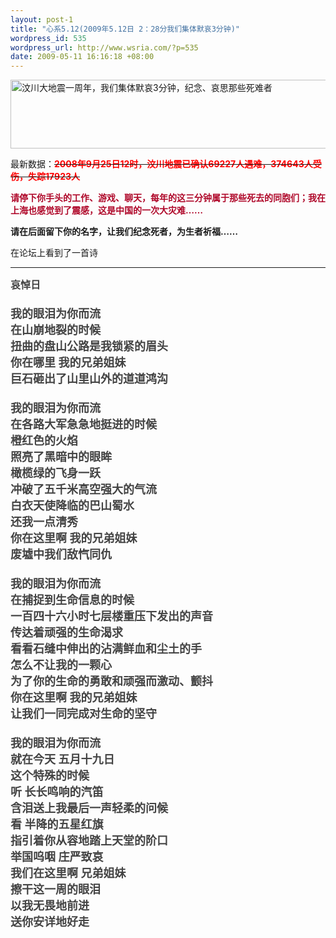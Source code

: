 ```yaml
--- 
layout: post-1
title: "心系5.12(2009年5.12日 2：28分我们集体默哀3分钟)"
wordpress_id: 535
wordpress_url: http://www.wsria.com/?p=535
date: 2009-05-11 16:16:18 +08:00
---
```

<a href="http://www.kafeitu.me/files/2009/05/wenchuanyizhounian.png" target="_blank"><img class="size-large wp-image-536" title="汶川大地震一周年，我们集体默哀3分钟，纪念、哀思那些死难者" src="http://www.kafeitu.me/files/2009/05/wenchuanyizhounian-1024x217.png" alt="汶川大地震一周年，我们集体默哀3分钟，纪念、哀思那些死难者" width="600" height="110" /></a>

最新数据：<span style="text-decoration: line-through;"><span style="color: #ff0000;"><strong>2008年9月25日12时，汶川地震已确认69227人遇难，374643人受伤，失踪17923人</strong></span></span>

<strong><span style="color: #af0729;">请停下你手头的工作、游戏、聊天，每年的这三分钟属于那些死去的同胞们；我在上海也感觉到了震感，这是中国的一次大灾难……</span></strong>

<strong>请在后面留下你的名字，让我们纪念死者，为生者祈福……</strong>

在论坛上看到了一首诗
<!--more-->

<hr /><span class="Apple-style-span" style="border-collapse: collapse; color: #444444; font-family: Verdana; font-size: 18px; font-style: normal; font-variant: normal; font-weight: normal; letter-spacing: normal; line-height: normal; orphans: 2; text-align: left; text-indent: 0px; text-transform: none; white-space: normal; widows: 2; word-spacing: 0px;"><span style="line-height: normal; font-size: medium;"><strong style="text-align: left; font-style: normal; line-height: normal; font-weight: bold;">哀悼日</strong></span><br style="line-height: normal;" /><br style="line-height: normal;" /><strong style="text-align: left; font-style: normal; line-height: normal; font-weight: bold;">我的眼泪为你而流<br style="line-height: normal;" />在山崩地裂的时候<br style="line-height: normal;" />扭曲的盘山公路是我锁紧的眉头<br style="line-height: normal;" />你在哪里 我的兄弟姐妹<br style="line-height: normal;" />巨石砸出了山里山外的道道鸿沟<br style="line-height: normal;" /> <br style="line-height: normal;" />我的眼泪为你而流<br style="line-height: normal;" />在各路大军急急地挺进的时候<br style="line-height: normal;" />橙红色的火焰<br style="line-height: normal;" />照亮了黑暗中的眼眸<br style="line-height: normal;" />橄榄绿的飞身一跃<br style="line-height: normal;" />冲破了五千米高空强大的气流<br style="line-height: normal;" />白衣天使降临的巴山蜀水<br style="line-height: normal;" />还我一点清秀<br style="line-height: normal;" />你在这里啊 我的兄弟姐妹<br style="line-height: normal;" />废墟中我们敌忾同仇<br style="line-height: normal;" /> <br style="line-height: normal;" />我的眼泪为你而流<br style="line-height: normal;" />在捕捉到生命信息的时候<br style="line-height: normal;" />一百四十六小时七层楼重压下发出的声音<br style="line-height: normal;" />传达着顽强的生命渴求<br style="line-height: normal;" />看看石缝中伸出的沾满鲜血和尘土的手<br style="line-height: normal;" />怎么不让我的一颗心<br style="line-height: normal;" />为了你的生命的勇敢和顽强而激动、颤抖<br style="line-height: normal;" />你在这里啊 我的兄弟姐妹<br style="line-height: normal;" />让我们一同完成对生命的坚守<br style="line-height: normal;" /> <br style="line-height: normal;" />我的眼泪为你而流<br style="line-height: normal;" />就在今天 五月十九日<br style="line-height: normal;" />这个特殊的时候<br style="line-height: normal;" />听 长长鸣响的汽笛<br style="line-height: normal;" />含泪送上我最后一声轻柔的问候<br style="line-height: normal;" />看 半降的五星红旗<br style="line-height: normal;" />指引着你从容地踏上天堂的阶口<br style="line-height: normal;" />举国呜咽 庄严致哀<br style="line-height: normal;" />我们在这里啊 兄弟姐妹<br style="line-height: normal;" />擦干这一周的眼泪<br style="line-height: normal;" />以我无畏地前进<br style="line-height: normal;" />送你安详地好走</strong></span>
